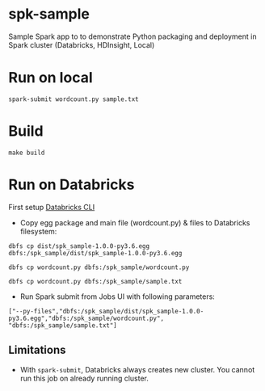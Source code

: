 # spk-sample
Sample Spark app to to demonstrate Python packaging and deployment in Spark cluster (Databricks, HDInsight, Local) 

# Run on local

`spark-submit wordcount.py sample.txt`

# Build

`make build`

# Run on Databricks

First setup [Databricks CLI](https://docs.azuredatabricks.net/user-guide/dev-tools/databricks-cli.html)

* Copy egg package and main file (wordcount.py) & files to Databricks filesystem: 

`dbfs cp dist/spk_sample-1.0.0-py3.6.egg dbfs:/spk_sample/dist/spk_sample-1.0.0-py3.6.egg`

`dbfs cp wordcount.py dbfs:/spk_sample/wordcount.py`

`dbfs cp wordcount.py dbfs:/spk_sample/sample.txt`

* Run Spark submit from Jobs UI with following parameters:

`["--py-files","dbfs:/spk_sample/dist/spk_sample-1.0.0-py3.6.egg","dbfs:/spk_sample/wordcount.py", "dbfs:/spk_sample/sample.txt"]`

## Limitations

* With `spark-submit`, Databricks always creates new cluster. You cannot run this job on already running cluster.
